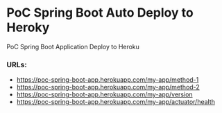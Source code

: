 # PoC Spring Boot Auto Deploy to Heroky
PoC Spring Boot Application Deploy to Heroku

### URLs:
- https://poc-spring-boot-app.herokuapp.com/my-app/method-1
- https://poc-spring-boot-app.herokuapp.com/my-app/method-2
- https://poc-spring-boot-app.herokuapp.com/my-app/version
- https://poc-spring-boot-app.herokuapp.com/my-app/actuator/health
